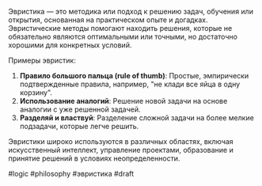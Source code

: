 Эвристика — это методика или подход к решению задач, обучения или открытия, основанная на практическом опыте и догадках. Эвристические методы помогают находить решения, которые не обязательно являются оптимальными или точными, но достаточно хорошими для конкретных условий.

Примеры эвристик:
1. **Правило большого пальца (rule of thumb)**: Простые, эмпирически подтвержденные правила, например, "не клади все яйца в одну корзину".
2. **Использование аналогий**: Решение новой задачи на основе аналогии с уже решенной задачей.
3. **Разделяй и властвуй**: Разделение сложной задачи на более мелкие подзадачи, которые легче решить.

Эвристики широко используются в различных областях, включая искусственный интеллект, управление проектами, образование и принятие решений в условиях неопределенности.

#logic #philosophy #эвристика
#draft
